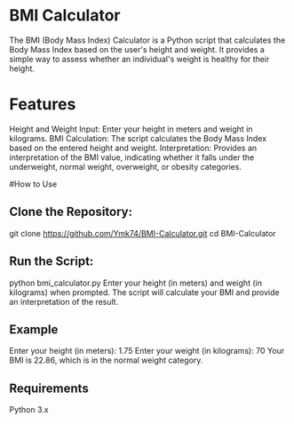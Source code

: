 # BMI Calculator
The BMI (Body Mass Index) Calculator is a Python script that calculates the Body Mass Index based on the user's height and weight. It provides a simple way to assess whether an individual's weight is healthy for their height.

# Features
Height and Weight Input: Enter your height in meters and weight in kilograms.
BMI Calculation: The script calculates the Body Mass Index based on the entered height and weight.
Interpretation: Provides an interpretation of the BMI value, indicating whether it falls under the underweight, normal weight, overweight, or obesity categories.

#How to Use
## Clone the Repository:

git clone https://github.com/Ymk74/BMI-Calculator.git
cd BMI-Calculator

## Run the Script:

python bmi_calculator.py
Enter your height (in meters) and weight (in kilograms) when prompted. The script will calculate your BMI and provide an interpretation of the result.

## Example

Enter your height (in meters): 1.75
Enter your weight (in kilograms): 70
Your BMI is 22.86, which is in the normal weight category.

## Requirements
Python 3.x
